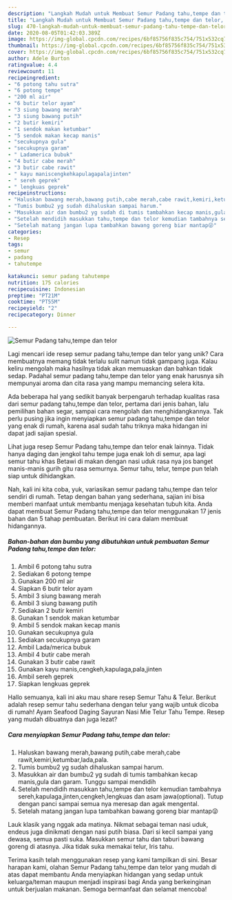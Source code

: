 ```yaml
---
description: "Langkah Mudah untuk Membuat Semur Padang tahu,tempe dan telor, Bisa Manjain Lidah"
title: "Langkah Mudah untuk Membuat Semur Padang tahu,tempe dan telor, Bisa Manjain Lidah"
slug: 470-langkah-mudah-untuk-membuat-semur-padang-tahu-tempe-dan-telor-bisa-manjain-lidah
date: 2020-08-05T01:42:03.389Z
image: https://img-global.cpcdn.com/recipes/6bf85756f835c754/751x532cq70/semur-padang-tahutempe-dan-telor-foto-resep-utama.jpg
thumbnail: https://img-global.cpcdn.com/recipes/6bf85756f835c754/751x532cq70/semur-padang-tahutempe-dan-telor-foto-resep-utama.jpg
cover: https://img-global.cpcdn.com/recipes/6bf85756f835c754/751x532cq70/semur-padang-tahutempe-dan-telor-foto-resep-utama.jpg
author: Adele Burton
ratingvalue: 4.4
reviewcount: 11
recipeingredient:
- "6 potong tahu sutra"
- "6 potong tempe"
- "200 ml air"
- "6 butir telor ayam"
- "3 siung bawang merah"
- "3 siung bawang putih"
- "2 butir kemiri"
- "1 sendok makan ketumbar"
- "5 sendok makan kecap manis"
- "secukupnya gula"
- "secukupnya garam"
- " Ladamerica bubuk"
- "4 butir cabe merah"
- "3 butir cabe rawit"
- " kayu maniscengkehkapulagapalajinten"
- " sereh geprek"
- " lengkuas geprek"
recipeinstructions:
- "Haluskan bawang merah,bawang putih,cabe merah,cabe rawit,kemiri,ketumbar,lada,pala."
- "Tumis bumbu2 yg sudah dihaluskan sampai harum."
- "Masukkan air dan bumbu2 yg sudah di tumis tambahkan kecap manis,gula dan garam. Tunggu sampai mendidih"
- "Setelah mendidih masukkan tahu,tempe dan telor kemudian tambahnya sereh,kapulaga,jinten,cengkeh,lengkuas dan asam jawa(optional). Tutup dengan panci sampai semua nya meresap dan agak mengental."
- "Setelah matang jangan lupa tambahkan bawang goreng biar mantap😜"
categories:
- Resep
tags:
- semur
- padang
- tahutempe

katakunci: semur padang tahutempe 
nutrition: 175 calories
recipecuisine: Indonesian
preptime: "PT21M"
cooktime: "PT55M"
recipeyield: "2"
recipecategory: Dinner

---
```



![Semur Padang tahu,tempe dan telor](https://img-global.cpcdn.com/recipes/6bf85756f835c754/751x532cq70/semur-padang-tahutempe-dan-telor-foto-resep-utama.jpg)

Lagi mencari ide resep semur padang tahu,tempe dan telor yang unik? Cara membuatnya memang tidak terlalu sulit namun tidak gampang juga. Kalau keliru mengolah maka hasilnya tidak akan memuaskan dan bahkan tidak sedap. Padahal semur padang tahu,tempe dan telor yang enak harusnya sih mempunyai aroma dan cita rasa yang mampu memancing selera kita.

Ada beberapa hal yang sedikit banyak berpengaruh terhadap kualitas rasa dari semur padang tahu,tempe dan telor, pertama dari jenis bahan, lalu pemilihan bahan segar, sampai cara mengolah dan menghidangkannya. Tak perlu pusing jika ingin menyiapkan semur padang tahu,tempe dan telor yang enak di rumah, karena asal sudah tahu triknya maka hidangan ini dapat jadi sajian spesial.

Lihat juga resep Semur Padang tahu,tempe dan telor enak lainnya. Tidak hanya daging dan jengkol tahu tempe juga enak loh di semur, apa lagi semur tahu khas Betawi di makan dengan nasi uduk rasa nya jos banget manis-manis gurih gitu rasa semurnya. Semur tahu, telur, tempe pun telah siap untuk dihidangkan.


Nah, kali ini kita coba, yuk, variasikan semur padang tahu,tempe dan telor sendiri di rumah. Tetap dengan bahan yang sederhana, sajian ini bisa memberi manfaat untuk membantu menjaga kesehatan tubuh kita. Anda dapat membuat Semur Padang tahu,tempe dan telor menggunakan 17 jenis bahan dan 5 tahap pembuatan. Berikut ini cara dalam membuat hidangannya.

<!--inarticleads1-->

##### Bahan-bahan dan bumbu yang dibutuhkan untuk pembuatan Semur Padang tahu,tempe dan telor:

1. Ambil 6 potong tahu sutra
1. Sediakan 6 potong tempe
1. Gunakan 200 ml air
1. Siapkan 6 butir telor ayam
1. Ambil 3 siung bawang merah
1. Ambil 3 siung bawang putih
1. Sediakan 2 butir kemiri
1. Gunakan 1 sendok makan ketumbar
1. Ambil 5 sendok makan kecap manis
1. Gunakan secukupnya gula
1. Sediakan secukupnya garam
1. Ambil  Lada/merica bubuk
1. Ambil 4 butir cabe merah
1. Gunakan 3 butir cabe rawit
1. Gunakan  kayu manis,cengkeh,kapulaga,pala,jinten
1. Ambil  sereh geprek
1. Siapkan  lengkuas geprek


Hallo semuanya, kali ini aku mau share resep Semur Tahu &amp; Telur. Berikut adalah resep semur tahu sederhana dengan telur yang wajib untuk dicoba di rumah! Ayam Seafood Daging Sayuran Nasi Mie Telur Tahu Tempe. Resep yang mudah dibuatnya dan juga lezat? 

<!--inarticleads2-->

##### Cara menyiapkan Semur Padang tahu,tempe dan telor:

1. Haluskan bawang merah,bawang putih,cabe merah,cabe rawit,kemiri,ketumbar,lada,pala.
1. Tumis bumbu2 yg sudah dihaluskan sampai harum.
1. Masukkan air dan bumbu2 yg sudah di tumis tambahkan kecap manis,gula dan garam. Tunggu sampai mendidih
1. Setelah mendidih masukkan tahu,tempe dan telor kemudian tambahnya sereh,kapulaga,jinten,cengkeh,lengkuas dan asam jawa(optional). Tutup dengan panci sampai semua nya meresap dan agak mengental.
1. Setelah matang jangan lupa tambahkan bawang goreng biar mantap😜


Lauk klasik yang nggak ada matinya. Nikmat sebagai teman nasi uduk, endeus juga dinikmati dengan nasi putih biasa. Dari si kecil sampai yang dewasa, semua pasti suka. Masukkan semur tahu dan taburi bawang goreng di atasnya. Jika tidak suka memakai telur, Iris tahu. 

Terima kasih telah menggunakan resep yang kami tampilkan di sini. Besar harapan kami, olahan Semur Padang tahu,tempe dan telor yang mudah di atas dapat membantu Anda menyiapkan hidangan yang sedap untuk keluarga/teman maupun menjadi inspirasi bagi Anda yang berkeinginan untuk berjualan makanan. Semoga bermanfaat dan selamat mencoba!
